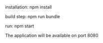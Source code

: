 installation:
  npm install

build step:
  npm run bundle

run:
  npm start

The application will be available on port 8080
